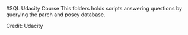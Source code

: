 #SQL Udacity Course
This folders holds scripts answering questions by querying the parch and posey database.

Credit: Udacity

